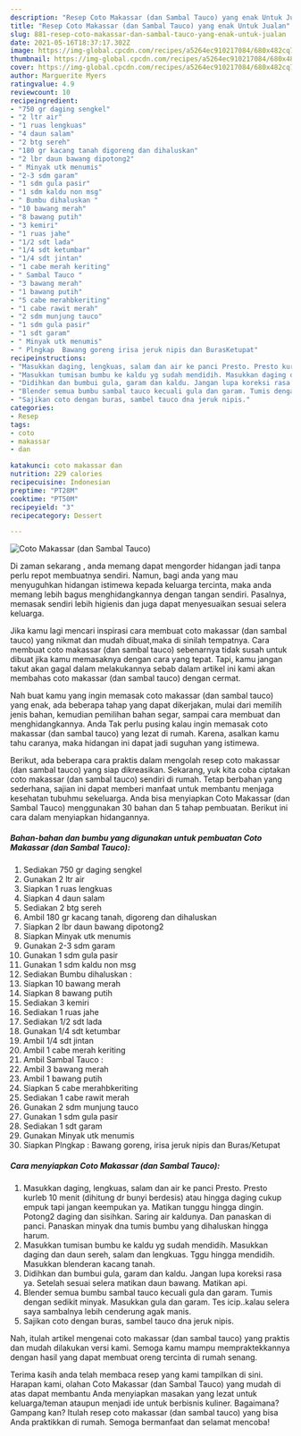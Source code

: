 ```yaml
---
description: "Resep Coto Makassar (dan Sambal Tauco) yang enak Untuk Jualan"
title: "Resep Coto Makassar (dan Sambal Tauco) yang enak Untuk Jualan"
slug: 881-resep-coto-makassar-dan-sambal-tauco-yang-enak-untuk-jualan
date: 2021-05-16T18:37:17.302Z
image: https://img-global.cpcdn.com/recipes/a5264ec910217084/680x482cq70/coto-makassar-dan-sambal-tauco-foto-resep-utama.jpg
thumbnail: https://img-global.cpcdn.com/recipes/a5264ec910217084/680x482cq70/coto-makassar-dan-sambal-tauco-foto-resep-utama.jpg
cover: https://img-global.cpcdn.com/recipes/a5264ec910217084/680x482cq70/coto-makassar-dan-sambal-tauco-foto-resep-utama.jpg
author: Marguerite Myers
ratingvalue: 4.9
reviewcount: 10
recipeingredient:
- "750 gr daging sengkel"
- "2 ltr air"
- "1 ruas lengkuas"
- "4 daun salam"
- "2 btg sereh"
- "180 gr kacang tanah digoreng dan dihaluskan"
- "2 lbr daun bawang dipotong2"
- " Minyak utk menumis"
- "2-3 sdm garam"
- "1 sdm gula pasir"
- "1 sdm kaldu non msg"
- " Bumbu dihaluskan "
- "10 bawang merah"
- "8 bawang putih"
- "3 kemiri"
- "1 ruas jahe"
- "1/2 sdt lada"
- "1/4 sdt ketumbar"
- "1/4 sdt jintan"
- "1 cabe merah keriting"
- " Sambal Tauco "
- "3 bawang merah"
- "1 bawang putih"
- "5 cabe merahbkeriting"
- "1 cabe rawit merah"
- "2 sdm munjung tauco"
- "1 sdm gula pasir"
- "1 sdt garam"
- " Minyak utk menumis"
- " Plngkap  Bawang goreng irisa jeruk nipis dan BurasKetupat"
recipeinstructions:
- "Masukkan daging, lengkuas, salam dan air ke panci Presto. Presto kurleb 10 menit (dihitung dr bunyi berdesis) atau hingga daging cukup empuk tapi jangan keempukan ya. Matikan tunggu hingga dingin. Potong2 daging dan sisihkan. Saring air kaldunya. Dan panaskan di panci. Panaskan minyak dna tumis bumbu yang dihaluskan hingga harum."
- "Masukkan tumisan bumbu ke kaldu yg sudah mendidih. Masukkan daging dan daun sereh, salam dan lengkuas. Tggu hingga mendidih. Masukkan blenderan kacang tanah."
- "Didihkan dan bumbui gula, garam dan kaldu. Jangan lupa koreksi rasa ya. Setelah sesuai selera matikan daun bawang. Matikan api."
- "Blender semua bumbu sambal tauco kecuali gula dan garam. Tumis dengan sedikit minyak. Masukkan gula dan garam. Tes icip..kalau selera saya sambalnya lebih cenderung agak manis."
- "Sajikan coto dengan buras, sambel tauco dna jeruk nipis."
categories:
- Resep
tags:
- coto
- makassar
- dan

katakunci: coto makassar dan 
nutrition: 229 calories
recipecuisine: Indonesian
preptime: "PT28M"
cooktime: "PT50M"
recipeyield: "3"
recipecategory: Dessert

---
```



![Coto Makassar (dan Sambal Tauco)](https://img-global.cpcdn.com/recipes/a5264ec910217084/680x482cq70/coto-makassar-dan-sambal-tauco-foto-resep-utama.jpg)

Di zaman  sekarang , anda memang dapat mengorder hidangan jadi tanpa perlu repot membuatnya sendiri. Namun, bagi anda yang mau menyuguhkan hidangan istimewa kepada keluarga tercinta, maka anda memang lebih bagus menghidangkannya dengan tangan sendiri. Pasalnya, memasak sendiri lebih higienis dan juga dapat menyesuaikan sesuai selera keluarga.

Jika kamu lagi mencari inspirasi cara membuat coto makassar (dan sambal tauco) yang nikmat dan mudah dibuat,maka di sinilah tempatnya. Cara membuat coto makassar (dan sambal tauco)  sebenarnya tidak susah untuk dibuat jika kamu memasaknya dengan cara yang tepat. Tapi, kamu jangan takut akan gagal dalam melakukannya 
sebab dalam artikel ini kami akan membahas coto makassar (dan sambal tauco) dengan cermat.  



Nah buat kamu yang ingin memasak coto makassar (dan sambal tauco) yang enak, ada beberapa tahap yang dapat dikerjakan, mulai dari memilih jenis bahan, kemudian pemilihan bahan segar, sampai cara membuat dan menghidangkannya. Anda Tak perlu pusing kalau ingin memasak coto makassar (dan sambal tauco) yang lezat di rumah. Karena, asalkan kamu  tahu caranya, maka hidangan ini dapat jadi suguhan yang istimewa.

Berikut, ada beberapa cara praktis  dalam mengolah resep coto makassar (dan sambal tauco) yang siap dikreasikan. Sekarang, yuk kita coba ciptakan coto makassar (dan sambal tauco) sendiri di rumah. Tetap berbahan yang sederhana, sajian ini dapat memberi manfaat untuk membantu menjaga kesehatan tubuhmu sekeluarga. Anda bisa menyiapkan Coto Makassar (dan Sambal Tauco) menggunakan 30 bahan dan 5 tahap pembuatan. Berikut ini cara dalam menyiapkan hidangannya.

<!--inarticleads1-->

##### Bahan-bahan dan bumbu yang digunakan untuk pembuatan Coto Makassar (dan Sambal Tauco):

1. Sediakan 750 gr daging sengkel
1. Gunakan 2 ltr air
1. Siapkan 1 ruas lengkuas
1. Siapkan 4 daun salam
1. Sediakan 2 btg sereh
1. Ambil 180 gr kacang tanah, digoreng dan dihaluskan
1. Siapkan 2 lbr daun bawang dipotong2
1. Siapkan  Minyak utk menumis
1. Gunakan 2-3 sdm garam
1. Gunakan 1 sdm gula pasir
1. Gunakan 1 sdm kaldu non msg
1. Sediakan  Bumbu dihaluskan :
1. Siapkan 10 bawang merah
1. Siapkan 8 bawang putih
1. Sediakan 3 kemiri
1. Sediakan 1 ruas jahe
1. Sediakan 1/2 sdt lada
1. Gunakan 1/4 sdt ketumbar
1. Ambil 1/4 sdt jintan
1. Ambil 1 cabe merah keriting
1. Ambil  Sambal Tauco :
1. Ambil 3 bawang merah
1. Ambil 1 bawang putih
1. Siapkan 5 cabe merahbkeriting
1. Sediakan 1 cabe rawit merah
1. Gunakan 2 sdm munjung tauco
1. Gunakan 1 sdm gula pasir
1. Sediakan 1 sdt garam
1. Gunakan  Minyak utk menumis
1. Siapkan  Plngkap : Bawang goreng, irisa jeruk nipis dan Buras/Ketupat




<!--inarticleads2-->

##### Cara menyiapkan Coto Makassar (dan Sambal Tauco):

1. Masukkan daging, lengkuas, salam dan air ke panci Presto. Presto kurleb 10 menit (dihitung dr bunyi berdesis) atau hingga daging cukup empuk tapi jangan keempukan ya. Matikan tunggu hingga dingin. Potong2 daging dan sisihkan. Saring air kaldunya. Dan panaskan di panci. Panaskan minyak dna tumis bumbu yang dihaluskan hingga harum.
1. Masukkan tumisan bumbu ke kaldu yg sudah mendidih. Masukkan daging dan daun sereh, salam dan lengkuas. Tggu hingga mendidih. Masukkan blenderan kacang tanah.
1. Didihkan dan bumbui gula, garam dan kaldu. Jangan lupa koreksi rasa ya. Setelah sesuai selera matikan daun bawang. Matikan api.
1. Blender semua bumbu sambal tauco kecuali gula dan garam. Tumis dengan sedikit minyak. Masukkan gula dan garam. Tes icip..kalau selera saya sambalnya lebih cenderung agak manis.
1. Sajikan coto dengan buras, sambel tauco dna jeruk nipis.




Nah, itulah artikel mengenai  coto makassar (dan sambal tauco)  yang praktis dan mudah dilakukan versi kami. Semoga kamu mampu mempraktekkannya dengan hasil yang dapat membuat oreng tercinta di rumah senang. 

Terima kasih anda telah membaca resep yang kami tampilkan di sini. Harapan kami, olahan  Coto Makassar (dan Sambal Tauco) yang mudah di atas dapat membantu Anda menyiapkan masakan yang lezat untuk keluarga/teman ataupun menjadi ide untuk berbisnis kuliner. Bagaimana? Gampang kan? Itulah resep coto makassar (dan sambal tauco) yang bisa Anda praktikkan di rumah. Semoga bermanfaat dan selamat mencoba!


